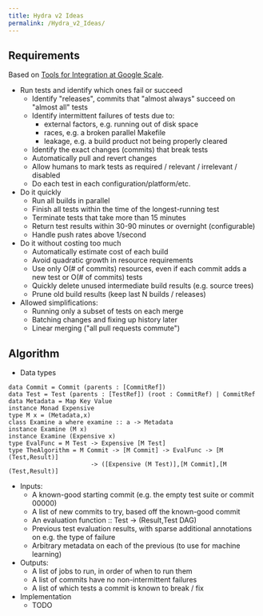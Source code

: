 ```yaml
---
title: Hydra v2 Ideas
permalink: /Hydra_v2_Ideas/
---
```


Requirements
------------

Based on [Tools for Integration at Google Scale](http://www.youtube.com/watch?v=KH2_sB1A6lA).

-   Run tests and identify which ones fail or succeed
    -   Identify "releases", commits that "almost always" succeed on "almost all" tests
    -   Identify intermittent failures of tests due to:
        -   external factors, e.g. running out of disk space
        -   races, e.g. a broken parallel Makefile
        -   leakage, e.g. a build product not being properly cleared
    -   Identify the exact changes (commits) that break tests
    -   Automatically pull and revert changes
    -   Allow humans to mark tests as required / relevant / irrelevant / disabled
    -   Do each test in each configuration/platform/etc.
-   Do it quickly
    -   Run all builds in parallel
    -   Finish all tests within the time of the longest-running test
    -   Terminate tests that take more than 15 minutes
    -   Return test results within 30-90 minutes or overnight (configurable)
    -   Handle push rates above 1/second
-   Do it without costing too much
    -   Automatically estimate cost of each build
    -   Avoid quadratic growth in resource requirements
    -   Use only O(\# of commits) resources, even if each commit adds a new test or O(\# of commits) tests
    -   Quickly delete unused intermediate build results (e.g. source trees)
    -   Prune old build results (keep last N builds / releases)
-   Allowed simplifications:
    -   Running only a subset of tests on each merge
    -   Batching changes and fixing up history later
    -   Linear merging ("all pull requests commute")

Algorithm
---------

-   Data types

<!-- -->

    data Commit = Commit (parents : [CommitRef])
    data Test = Test (parents : [TestRef]) (root : CommitRef) | CommitRef
    data Metadata = Map Key Value
    instance Monad Expensive
    type M x = (Metadata,x)
    class Examine a where examine :: a -> Metadata
    instance Examine (M x)
    instance Examine (Expensive x)
    type EvalFunc = M Test -> Expensive [M Test]
    type TheAlgorithm = M Commit -> [M Commit] -> EvalFunc -> [M (Test,Result)]
                           -> ([Expensive (M Test)],[M Commit],[M (Test,Result)]

-   Inputs:
    -   A known-good starting commit (e.g. the empty test suite or commit 00000)
    -   A list of new commits to try, based off the known-good commit
    -   An evaluation function :: Test -&gt; (Result,Test DAG)
    -   Previous test evaluation results, with sparse additional annotations on e.g. the type of failure
    -   Arbitrary metadata on each of the previous (to use for machine learning)
-   Outputs:
    -   A list of jobs to run, in order of when to run them
    -   A list of commits have no non-intermittent failures
    -   A list of which tests a commit is known to break / fix
-   Implementation
    -   TODO

